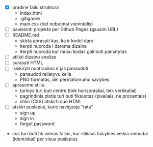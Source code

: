 - [x] pradine failu struktura
    - index.html
    - .gitignore
    - main.css (bet nebutinai vienintelis)
- [ ] paviesinti projekta per Github Pages (gausim URL)
- [ ] README.md
    - skirta aprasyti kas, ka ir kodel daro
    - iterpti nuoroda i daroma dizaina
    - iterpti nuoroda kur musu kodas gali buti pamatytas
- [ ] atlikti dizaino analize
- [ ] surasyti HTML
- [ ] issikirpti nuotraukas ir jas panaudoti 
    - panaudoti reliatyvu kelia
    - PNG formatas, del permatomumo savybes
- [ ] aprasome stiliu:
    - turinys turi buti centre (tiek horizontaliai, tiek vertikaliai)
    - pagrindinis plotis turi buti fiksuotas (pixeliais, ne procentais)
    - stiliu (CSS) atskirti nuo HTML
- [ ] atskiri puslapiai, kurie naviguoja "ratu"
    - sign up
    - sign in
    - forgot password
- css turi buti tik vienas failas, kur stiliaus taisykles veikia vienodai (identiskai) per visus puslapius